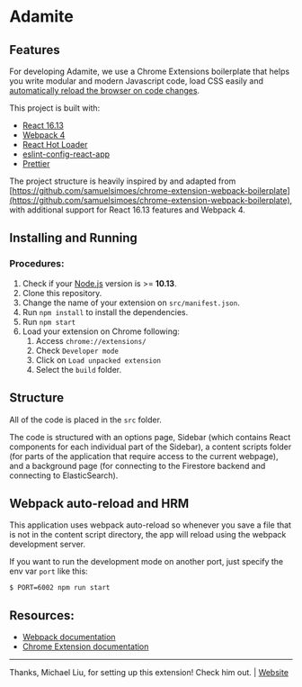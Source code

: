 # Adamite

## Features

For developing Adamite, we use a Chrome Extensions boilerplate that helps you write modular and modern Javascript code, load CSS easily and [automatically reload the browser on code changes](https://webpack.github.io/docs/webpack-dev-server.html#automatic-refresh).

This project is built with:

- [React 16.13](https://reactjs.org)
- [Webpack 4](https://webpack.js.org/)
- [React Hot Loader](https://github.com/gaearon/react-hot-loader)
- [eslint-config-react-app](https://www.npmjs.com/package/eslint-config-react-app)
- [Prettier](https://prettier.io/)

The project structure is heavily inspired by and adapted from [https://github.com/samuelsimoes/chrome-extension-webpack-boilerplate](https://github.com/samuelsimoes/chrome-extension-webpack-boilerplate), with additional support for React 16.13 features and Webpack 4.


## Installing and Running

### Procedures:

1. Check if your [Node.js](https://nodejs.org/) version is >= **10.13**.
2. Clone this repository.
3. Change the name of your extension on `src/manifest.json`.
4. Run `npm install` to install the dependencies.
5. Run `npm start`
6. Load your extension on Chrome following:
   1. Access `chrome://extensions/`
   2. Check `Developer mode`
   3. Click on `Load unpacked extension`
   4. Select the `build` folder.

## Structure

All of the code is placed in the `src` folder.

The code is structured with an options page, Sidebar (which contains React components for each individual part of the Sidebar), a content scripts folder (for parts of the application that require access to the current webpage), and a background page (for connecting to the Firestore backend and connecting to ElasticSearch).

## Webpack auto-reload and HRM

This application uses webpack auto-reload so whenever you save a file that is not in the content script directory, the app will reload using the webpack development server.

If you want to run the development mode on another port, just specify the env var `port` like this:

```
$ PORT=6002 npm run start
```


## Resources:

- [Webpack documentation](https://webpack.js.org/concepts/)
- [Chrome Extension documentation](https://developer.chrome.com/extensions/getstarted)

---

Thanks, Michael Liu, for setting up this extension! Check him out. | [Website](https://lxieyang.github.io)
